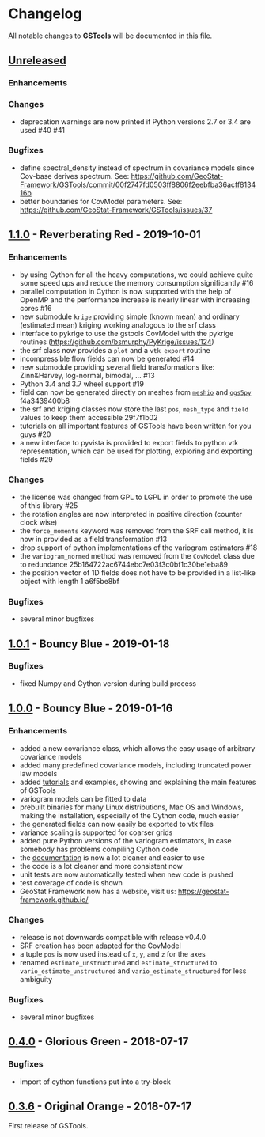 # Changelog

All notable changes to **GSTools** will be documented in this file.


## [Unreleased]

### Enhancements

### Changes

- deprecation warnings are now printed if Python versions 2.7 or 3.4 are used #40 #41

### Bugfixes
- define spectral_density instead of spectrum in covariance models since Cov-base derives spectrum. See: https://github.com/GeoStat-Framework/GSTools/commit/00f2747fd0503ff8806f2eebfba36acff813416b
- better boundaries for CovModel parameters. See: https://github.com/GeoStat-Framework/GSTools/issues/37


## [1.1.0] - Reverberating Red - 2019-10-01

### Enhancements
- by using Cython for all the heavy computations, we could achieve quite some speed ups and reduce the memory consumption significantly #16
- parallel computation in Cython is now supported with the help of OpenMP and the performance increase is nearly linear with increasing cores #16
- new submodule ``krige`` providing simple (known mean) and ordinary (estimated mean) kriging working analogous to the srf class
- interface to pykrige to use the gstools CovModel with the pykrige routines (https://github.com/bsmurphy/PyKrige/issues/124)
- the srf class now provides a ``plot`` and a ``vtk_export`` routine
- incompressible flow fields can now be generated #14
- new submodule providing several field transformations like: Zinn&Harvey, log-normal, bimodal, ... #13
- Python 3.4 and 3.7 wheel support #19
- field can now be generated directly on meshes from [``meshio``](https://github.com/nschloe/meshio) and [``ogs5py``](https://github.com/GeoStat-Framework/ogs5py) f4a3439400b8
- the srf and kriging classes now store the last ``pos``, ``mesh_type`` and ``field`` values to keep them accessible 29f7f1b02
- tutorials on all important features of GSTools have been written for you guys #20
- a new interface to pyvista is provided to export fields to python vtk representation, which can be used for plotting, exploring and exporting fields #29

### Changes
- the license was changed from GPL to LGPL in order to promote the use of this library #25
- the rotation angles are now interpreted in positive direction (counter clock wise)
- the ``force_moments`` keyword was removed from the SRF call method, it is now in provided as a field transformation #13
- drop support of python implementations of the variogram estimators #18
- the ``variogram_normed`` method was removed from the ``CovModel`` class due to redundance 25b164722ac6744ebc7e03f3c0bf1c30be1eba89
- the position vector of 1D fields does not have to be provided in a list-like object with length 1 a6f5be8bf

### Bugfixes
- several minor bugfixes


## [1.0.1] - Bouncy Blue - 2019-01-18

### Bugfixes
- fixed Numpy and Cython version during build process


## [1.0.0] - Bouncy Blue - 2019-01-16

### Enhancements
- added a new covariance class, which allows the easy usage of arbitrary covariance models
- added many predefined covariance models, including truncated power law models
- added [tutorials](https://geostat-framework.readthedocs.io/projects/gstools/en/latest/tutorials.html) and examples, showing and explaining the main features of GSTools
- variogram models can be fitted to data
- prebuilt binaries for many Linux distributions, Mac OS and Windows, making the installation, especially of the Cython code, much easier
- the generated fields can now easily be exported to vtk files
- variance scaling is supported for coarser grids
- added pure Python versions of the variogram estimators, in case somebody has problems compiling Cython code
- the [documentation](https://geostat-framework.readthedocs.io/projects/gstools/en/latest/) is now a lot cleaner and easier to use
- the code is a lot cleaner and more consistent now
- unit tests are now automatically tested when new code is pushed
- test coverage of code is shown
- GeoStat Framework now has a website, visit us: https://geostat-framework.github.io/

### Changes
- release is not downwards compatible with release v0.4.0
- SRF creation has been adapted for the CovModel
- a tuple `pos` is now used instead of `x`, `y`, and `z` for the axes
- renamed `estimate_unstructured` and `estimate_structured` to `vario_estimate_unstructured` and `vario_estimate_structured` for less ambiguity

### Bugfixes
- several minor bugfixes


## [0.4.0] - Glorious Green - 2018-07-17

### Bugfixes
- import of cython functions put into a try-block


## [0.3.6] - Original Orange - 2018-07-17

First release of GSTools.


[Unreleased]: https://github.com/GeoStat-Framework/gstools/compare/v1.1.0...HEAD
[1.1.0]: https://github.com/GeoStat-Framework/gstools/compare/v1.0.1...v1.1.0
[1.0.1]: https://github.com/GeoStat-Framework/gstools/compare/v1.0.0...v1.0.1
[1.0.0]: https://github.com/GeoStat-Framework/gstools/compare/0.4.0...v1.0.0
[0.4.0]: https://github.com/GeoStat-Framework/gstools/compare/0.3.6...0.4.0
[0.3.6]: https://github.com/GeoStat-Framework/gstools/releases/tag/0.3.6
